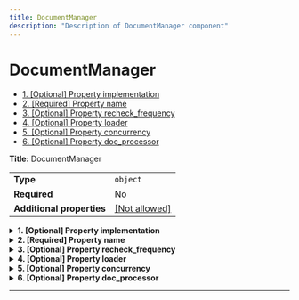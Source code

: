 ```yaml
---
title: DocumentManager
description: "Description of DocumentManager component"
---
```

# DocumentManager

- [1. [Optional] Property implementation](#implementation)
- [2. [Required] Property name](#name)
- [3. [Optional] Property recheck_frequency](#recheck_frequency)
- [4. [Optional] Property loader](#loader)
- [5. [Optional] Property concurrency](#concurrency)
- [6. [Optional] Property doc_processor](#doc_processor)

**Title:** DocumentManager

|                           |                                                         |
| ------------------------- | ------------------------------------------------------- |
| **Type**                  | `object`                                                |
| **Required**              | No                                                      |
| **Additional properties** | [[Not allowed]](# "Additional Properties not allowed.") |

<details>
<summary>
<strong> <a name="implementation"></a>1. [Optional] Property implementation</strong>  

</summary>
<blockquote>

|              |         |
| ------------ | ------- |
| **Type**     | `const` |
| **Required** | No      |

Specific value: `"DocumentManager"`

</blockquote>
</details>

<details>
<summary>
<strong> <a name="name"></a>2. [Required] Property name</strong>  

</summary>
<blockquote>

**Title:** Name

|              |          |
| ------------ | -------- |
| **Type**     | `string` |
| **Required** | Yes      |

**Description:** The name of the document manager (used to name database collections).

</blockquote>
</details>

<details>
<summary>
<strong> <a name="recheck_frequency"></a>3. [Optional] Property recheck_frequency</strong>  

</summary>
<blockquote>

**Title:** Recheck Frequency

|              |           |
| ------------ | --------- |
| **Type**     | `integer` |
| **Required** | No        |
| **Default**  | `60`      |

**Description:** The number of seconds between checks.

</blockquote>
</details>

<details>
<summary>
<strong> <a name="loader"></a>4. [Optional] Property loader</strong>  

</summary>
<blockquote>

|              |                                        |
| ------------ | -------------------------------------- |
| **Type**     | [`Reference[DocumentLoader]`](/docs/components/documentloader/overview)            |
| **Required** | No                                     |
| **Default**  | `{"implementation": "DocumentLoader"}` |

</blockquote>
</details>

<details>
<summary>
<strong> <a name="concurrency"></a>5. [Optional] Property concurrency</strong>  

</summary>
<blockquote>

**Title:** Concurrency

|              |           |
| ------------ | --------- |
| **Type**     | `integer` |
| **Required** | No        |
| **Default**  | `8`       |

**Description:** The number of concurrent tasks to run.

</blockquote>
</details>

<details>
<summary>
<strong> <a name="doc_processor"></a>6. [Optional] Property doc_processor</strong>  

</summary>
<blockquote>

|              |                                           |
| ------------ | ----------------------------------------- |
| **Type**     | [`Reference[DocumentProcessor]`](/docs/components/documentprocessor/overview)            |
| **Required** | No                                        |
| **Default**  | `{"implementation": "DocumentProcessor"}` |

</blockquote>
</details>

----------------------------------------------------------------------------------------------------------------------------
